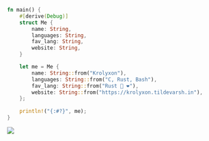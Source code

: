 ```rust
fn main() {
    #[derive(Debug)]
    struct Me {
        name: String,
        languages: String,
        fav_lang: String,
        website: String,
    }

    let me = Me {
        name: String::from("Krolyxon"),
        languages: String::from("C, Rust, Bash"),
        fav_lang: String::from("Rust 🦀 ❤️"),
        website: String::from("https://krolyxon.tildevarsh.in"),
    };
    
    println!("{:#?}", me);
}
```

<div>
    <img src="https://github-readme-stats.vercel.app/api?username=krolyxon&show_icons=true&hide_border=true&bg_color=181825&text_color=cdd6f4&icon_color=f5c2e7&hide_title=true&include_all_commits=true&count_private=true&ring_color=f5c2e7&border_radius=8" style="margin-bottom: 20px;" />
</div>
